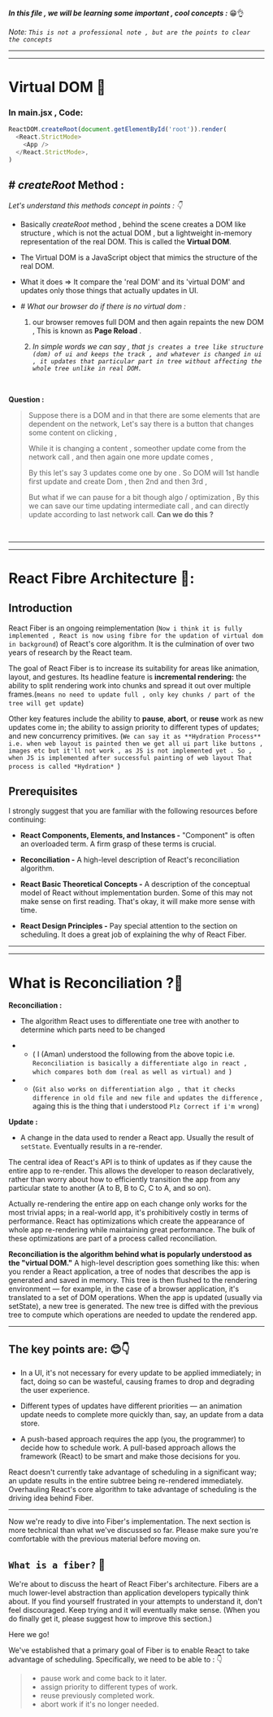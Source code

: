 ***In this file , we will be learning some important , cool concepts :*** 😁👌

*Note: `This is not a professional note , but are the points to clear the concepts`*

****
****

# Virtual DOM 🤩

### In main.jsx , Code: 

```javascript
ReactDOM.createRoot(document.getElementById('root')).render(
  <React.StrictMode>
    <App />
  </React.StrictMode>,
)
```

## # *createRoot* Method : 

*Let's understand this methods concept in points : 👇*

- Basically *createRoot* method , behind the scene creates a DOM like structure , which is not the actual DOM , but a lightweight in-memory representation of the real DOM. This is called the **Virtual DOM**.

- The Virtual DOM is a JavaScript object that mimics the structure of the real DOM.

- What it does => It compare the 'real DOM' and its 'virtual DOM' and updates only those things that actually updates in UI.

- *# What our browser do if there is no virtual dom :*

   1. our browser removes full DOM and then again repaints the new DOM , This is known as **Page Reload** .<br/>

   2. *In simple words we can say , that `js creates a tree like structure (dom) of ui and keeps the track , and whatever is changed in ui , it updates that particular part in tree without affecting the whole tree unlike in real DOM.`*

<!-- - *This is the reason why react is fast and efficient* -->
<br >

**Question :**

> Suppose there is a DOM and in that there are some elements that are dependent on the network, Let's say there is a button that changes some content on clicking ,
>
> While it is changing a content , someother update come from the network call , and then again one more update comes ,
>
> By this let's say 3 updates come one by one . So DOM will 1st handle first update and create Dom , then 2nd and then 3rd ,
>
> But what if we can pause for a bit though algo / optimization , By this we can save our time updating intermediate call , and can directly update according to last network call. **Can we do this ?**
<br/>

****
****

# React Fibre Architecture 🤩:

## Introduction

React Fiber is an ongoing reimplementation (`Now i think it is fully implemented , React is now using fibre for the updation of virtual dom in background`) of React's core algorithm. It is the culmination of over two years of research by the React team.<br/>

The goal of React Fiber is to increase its suitability for areas like animation, layout, and gestures. Its headline feature is **incremental rendering:** the ability to split rendering work into chunks and spread it out over multiple frames.(`means no need to update full , only key chunks / part of the tree will get update`)<br/>

Other key features include the ability to **pause**, **abort**, or **reuse** work as new updates come in; the ability to assign priority to different types of updates; and new concurrency primitives. (`We can say it as **Hydration Process** i.e. when web layout is painted then we get all ui part like buttons , images etc but it'll not work , as JS is not implemented yet . So , when JS is implemented after successful painting of web layout That process is called *Hydration* `)

## Prerequisites

I strongly suggest that you are familiar with the following resources before continuing:

- **React Components, Elements, and Instances -** "Component" is often an overloaded term. A firm grasp of these terms is crucial.

- __Reconciliation -__ A high-level description of React's reconciliation algorithm.

- __React Basic Theoretical Concepts -__ A description of the conceptual model of React without implementation burden. Some of this may not make sense on first reading. That's okay, it will make more sense with time.

- **React Design Principles -** Pay special attention to the section on scheduling. It does a great job of explaining the why of React Fiber.

****
****

# What is Reconciliation ?🤩

**Reconciliation :** 

- The algorithm React uses to differentiate one tree with another to determine which parts need to be changed

-   - ( I (Aman) understood the following from the above topic i.e. `Reconciliation is basically a differentiate algo in react , which compares both dom (real as well as virtual) and `)


-   - (`Git also works on differentiation algo , that it checks difference in old file and new file and updates the difference` ,  againg this is the thing that i understood `Plz Correct if i'm wrong`)

**Update :**

- A change in the data used to render a React app. Usually the result of `setState`. Eventually results in a re-render.

The central idea of React's API is to think of updates as if they cause the entire app to re-render. This allows the developer to reason declaratively, rather than worry about how to efficiently transition the app from any particular state to another (A to B, B to C, C to A, and so on).

Actually re-rendering the entire app on each change only works for the most trivial apps; in a real-world app, it's prohibitively costly in terms of performance. React has optimizations which create the appearance of whole app re-rendering while maintaining great performance. The bulk of these optimizations are part of a process called reconciliation.

**Reconciliation is the algorithm behind what is popularly understood as the "virtual DOM."** A high-level description goes something like this: when you render a React application, a tree of nodes that describes the app is generated and saved in memory. This tree is then flushed to the rendering environment — for example, in the case of a browser application, it's translated to a set of DOM operations. When the app is updated (usually via setState), a new tree is generated. The new tree is diffed with the previous tree to compute which operations are needed to update the rendered app.

****

## The key points are: 😊👇

- In a UI, it's not necessary for every update to be applied immediately; in fact, doing so can be wasteful, causing frames to drop and degrading the user experience.<br/>

- Different types of updates have different priorities — an animation update needs to complete more quickly than, say, an update from a data store.<br/>

- A push-based approach requires the app (you, the programmer) to decide how to schedule work. A pull-based approach allows the framework (React) to be smart and make those decisions for you.

React doesn't currently take advantage of scheduling in a significant way; an update results in the entire subtree being re-rendered immediately. Overhauling React's core algorithm to take advantage of scheduling is the driving idea behind Fiber.

****

Now we're ready to dive into Fiber's implementation. The next section is more technical than what we've discussed so far. Please make sure you're comfortable with the previous material before moving on.

## `What is a fiber?` 🤔

We're about to discuss the heart of React Fiber's architecture. Fibers are a much lower-level abstraction than application developers typically think about. If you find yourself frustrated in your attempts to understand it, don't feel discouraged. Keep trying and it will eventually make sense. (When you do finally get it, please suggest how to improve this section.)   

Here we go!    

We've established that a primary goal of Fiber is to enable React to take advantage of scheduling. Specifically, we need to be able to : 👇

> - pause work and come back to it later.
> - assign priority to different types of work.
> - reuse previously completed work.
> - abort work if it's no longer needed.



<!-- # Resource used :->

**[Best resource for fibre and reconcilation -> acdlite](https://github.com/acdlite/react-fiber-architecture?tab=readme-ov-file)**    <br/><br/>
**[Hitesh Choudhary - chaiaurcode -> Best Explanation](https://www.youtube.com/watch?v=MPCVGFvgVEQ&list=PLu71SKxNbfoDqgPchmvIsL4hTnJIrtige&index=6)**
<br/>

# More I will update later -->